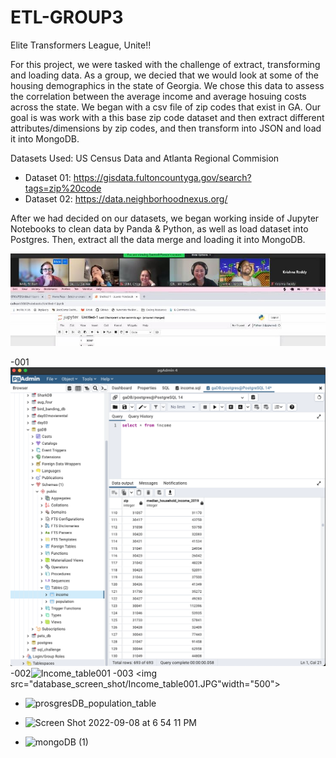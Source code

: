 # ETL-GROUP3

Elite Transformers League, Unite!!


For this project, we were tasked with the challenge of extract, transforming and loading data. As a group, we decied that we would look at some of the housing demographics in the state of Georgia. We chose this data to assess the correlation between the average income and average hosuing costs across the state. We began with a csv file of zip codes that exist in GA. Our goal is was work with a this base zip code dataset and then extract different attributes/dimensions by zip codes, and then transform into JSON and load it into MongoDB.


Datasets Used: US Census Data and Atlanta Regional Commision
 - Dataset 01: https://gisdata.fultoncountyga.gov/search?tags=zip%20code
 - Dataset 02: https://data.neighborhoodnexus.org/
 


After we had decided on our datasets, we began working inside of Jupyter Notebooks to clean data by Panda & Python, as well as load dataset into Postgres. Then, extract all the data merge and loading it into MongoDB.

![ERD](face.JPG)
 
-001 ![ERD](Income_table001.JPG)
-002![Income_table001](https://user-images.githubusercontent.com/30300016/189247499-1f91617f-1d79-4558-a277-e0b52326c55b.JPG)
-003 <img src="database_screen_shot/Income_table001.JPG"width="500">

- ![prosgresDB_population_table](https://user-images.githubusercontent.com/107006423/189239698-92aaf650-70a9-43f4-a45f-c6e6ca59e023.png)

- ![Screen Shot 2022-09-08 at 6 54 11 PM](https://user-images.githubusercontent.com/107006423/189240045-892b2515-0697-4c38-964f-80337efaca77.png)

- ![mongoDB (1)](https://user-images.githubusercontent.com/107006423/189240253-d2ed274c-c699-487e-a4bd-93892828f369.png)

